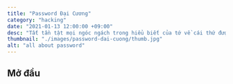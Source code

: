 ```yaml
---
title: "Password Đại Cương"
category: "hacking"
date: "2021-01-13 12:00:00 +09:00"
desc: "Tất tần tật mọi ngóc ngách trong hiểu biết của tớ về cái thứ được gọi là 'Mật khẩu'."
thumbnail: "./images/password-dai-cuong/thumb.jpg"
alt: "all about password"
---
```


## Mở đầu

